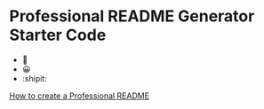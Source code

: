 # Professional README Generator Starter Code

- :rofl:
- :grinning:
- :shipit:

[How to create a Professional README](https://coding-boot-camp.github.io/full-stack/github/professional-readme-guide)
